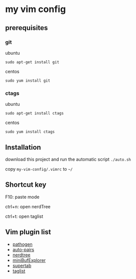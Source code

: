 # my vim config

## prerequisites

### git

ubuntu

```
sudo apt-get install git
```

centos

```
sudo yum install git
```

### ctags

ubuntu

```
sudo apt-get install ctags
```

centos

```
sudo yum install ctags
```

## Installation

download this project and run the automatic script `./auto.sh`

copy `my-vim-config/.vimrc` to `~/`

## Shortcut key

F10: paste mode

ctrl+n: open nerdTree

ctrl+t: open taglist

## Vim plugin list

- [pathogen](https://github.com/tpope/vim-pathogen)
- [auto-pairs](https://github.com/jiangmiao/auto-pairs)
- [nerdtree](https://github.com/scrooloose/nerdtree)
- [miniBufExplorer](http://www.vim.org/scripts/script.php?script_id=159)
- [supertab](https://github.com/ervandew/supertab)
- [taglist](http://www.vim.org/scripts/script.php?script_id=273)

